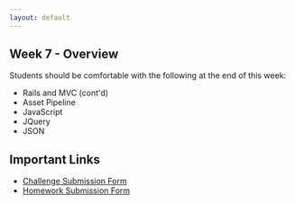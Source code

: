 ```yaml
---
layout: default
---
```


## Week 7 - Overview

Students should be comfortable with the following at the end of this week:

* Rails and MVC (cont'd)
* Asset Pipeline
* JavaScript
* JQuery
* JSON

## Important Links

* [Challenge Submission Form](http://goo.gl/forms/fpcxQCtEqs)
* [Homework Submission Form](https://docs.google.com/forms/d/1lddv00AYx4z9ugJBYv1v2RG_JuMUpWEYPYjQGdCVdgQ/viewform?c=0&w=1)

 <!--
## Monday

#### Lecture

* [Ruby Challenge](https://github.com/masonfmatthews/rails_assignments/blob/master/challenges/composition_challenge.rb)
* Project Review
* Human Learning: Autonomy/Mastery/Purpose
* Human Learning: 12 Questions

* M: JS Basics ; Simple in-Rails JS examples*

#### Reading

* Eloquent JavaScript
* [JavaScript Garden](https://bonsaiden.github.io/JavaScript-Garden/)

#### Assignment

*

## Tuesday

#### Lecture

* [Ruby Challenge](https://github.com/masonfmatthews/rails_assignments/blob/master/challenges/inheritance_challenge.rb)
* Assignment Review
* T: Asset Pipeline ; More JS Examples*

#### Reading

*

#### Assignment

*

## Wednesday

#### Lecture

* [Ruby Challenge](https://github.com/masonfmatthews/rails_assignments/blob/master/challenges/include_challenge.rb)
* Assignment Review
* W: JQuery ; JQuery Examples*

#### Reading

* https://signalvnoise.com/posts/3697-server-generated-javascript-responses

#### Assignment

*

## Thursday

#### Lecture

* [Ruby Challenge]()
* Assignment Review
* Th: AJAX ; AJAX-in-Rails Examples*

## Weekend Assignment - As Pairs

[Online Constituent Voting](https://github.com/masonfmatthews/rails_assignments/tree/master/projects/health_tracker)

